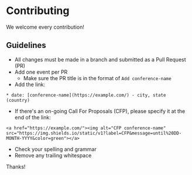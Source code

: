 # Contributing

We welcome every contribution!

## Guidelines
* All changes must be made in a branch and submitted as a Pull Request (PR)
* Add one event per PR
   * Make sure the PR title is in the format of `Add conference-name`
* Add the link: 
```
* date: [conference-name](https://example.com/) - city, state (country)
```
* If there's an on-going Call For Proposals (CFP), please specify it at the end of the link: 
```
<a href="https://example.com/"><img alt="CFP conference-name" src="https://img.shields.io/static/v1?label=CFP&message=until%20DD-MONTH-YYYY&color=green"></a>
```
* Check your spelling and grammar
* Remove any trailing whitespace

Thanks!
